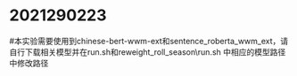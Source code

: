 # 2021290223

#本实验需要使用到chinese-bert-wwm-ext和sentence_roberta_wwm_ext，请自行下载相关模型并在run.sh和reweight_roll_season\run.sh 中相应的模型路径中修改路径